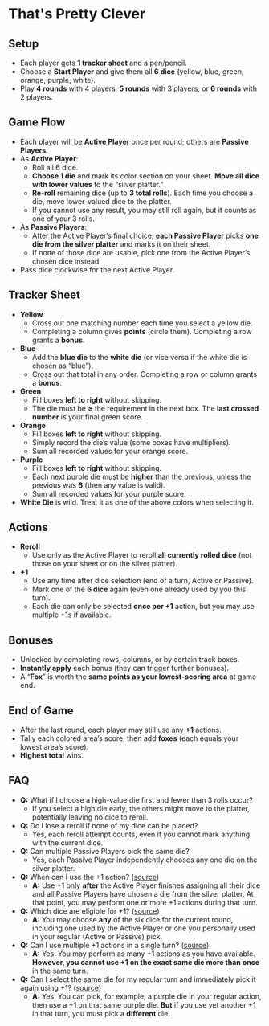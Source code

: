 # That's Pretty Clever

## Setup

- Each player gets **1 tracker sheet** and a pen/pencil.
- Choose a **Start Player** and give them all **6 dice** (yellow, blue, green, orange, purple, white).
- Play **4 rounds** with 4 players, **5 rounds** with 3 players, or **6 rounds** with 2 players.

## Game Flow

- Each player will be **Active Player** once per round; others are **Passive Players**.
- As **Active Player**:
  - Roll all 6 dice.
  - **Choose 1 die** and mark its color section on your sheet. **Move all dice with lower values** to the “silver platter.”
  - **Re-roll** remaining dice (up to **3 total rolls**). Each time you choose a die, move lower-valued dice to the platter.
  - If you cannot use any result, you may still roll again, but it counts as one of your 3 rolls.
- As **Passive Players**:
  - After the Active Player’s final choice, **each Passive Player** picks **one die from the silver platter** and marks it on their sheet.
  - If none of those dice are usable, pick one from the Active Player’s chosen dice instead.
- Pass dice clockwise for the next Active Player.

## Tracker Sheet

- **Yellow**
  - Cross out one matching number each time you select a yellow die.
  - Completing a column gives **points** (circle them). Completing a row grants a **bonus**.
- **Blue**
  - Add the **blue die** to the **white die** (or vice versa if the white die is chosen as “blue”).
  - Cross out that total in any order. Completing a row or column grants a **bonus**.
- **Green**
  - Fill boxes **left to right** without skipping.
  - The die must be **≥** the requirement in the next box. The **last crossed number** is your final green score.
- **Orange**
  - Fill boxes **left to right** without skipping.
  - Simply record the die’s value (some boxes have multipliers).
  - Sum all recorded values for your orange score.
- **Purple**
  - Fill boxes **left to right** without skipping.
  - Each next purple die must be **higher** than the previous, unless the previous was **6** (then any value is valid).
  - Sum all recorded values for your purple score.
- **White Die** is wild. Treat it as one of the above colors when selecting it.

## Actions

- **Reroll**
  - Use only as the Active Player to reroll **all currently rolled dice** (not those on your sheet or on the silver platter).
- **+1**
  - Use any time after dice selection (end of a turn, Active or Passive).
  - Mark one of the **6 dice** again (even one already used by you this turn).
  - Each die can only be selected **once per +1** action, but you may use multiple +1s if available.

## Bonuses

- Unlocked by completing rows, columns, or by certain track boxes.
- **Instantly apply** each bonus (they can trigger further bonuses).
- A “**Fox**” is worth the **same points as your lowest-scoring area** at game end.

## End of Game

- After the last round, each player may still use any **+1** actions.
- Tally each colored area’s score, then add **foxes** (each equals your lowest area’s score).
- **Highest total** wins.

## FAQ

- **Q:** What if I choose a high-value die first and fewer than 3 rolls occur?
  - If you select a high die early, the others might move to the platter, potentially leaving no dice to reroll.
- **Q:** Do I lose a reroll if none of my dice can be placed?
  - Yes, each reroll attempt counts, even if you cannot mark anything with the current dice.
- **Q:** Can multiple Passive Players pick the same die?
  - Yes, each Passive Player independently chooses any one die on the silver platter.
- **Q:** When can I use the +1 action? ([source](https://boardgamegeek.com/thread/1949973/extra-die-action-clarification))
  - **A:** Use +1 only **after** the Active Player finishes assigning all their dice and all Passive Players have chosen a die from the silver platter. At that point, you may perform one or more +1 actions during that turn.
- **Q:** Which dice are eligible for +1? ([source](https://boardgamegeek.com/thread/1949973/extra-die-action-clarification))
  - **A:** You may choose **any** of the six dice for the current round, including one used by the Active Player or one you personally used in your regular (Active or Passive) pick.
- **Q:** Can I use multiple +1 actions in a single turn? ([source](https://boardgamegeek.com/thread/1949973/extra-die-action-clarification))
  - **A:** Yes. You may perform as many +1 actions as you have available. **However, you cannot use +1 on the exact same die more than once** in the same turn.
- **Q:** Can I select the same die for my regular turn and immediately pick it again using +1? ([source](https://boardgamegeek.com/thread/1949973/extra-die-action-clarification))
  - **A:** Yes. You can pick, for example, a purple die in your regular action, then use a +1 on that same purple die. **But** if you use yet another +1 in that turn, you must pick a **different** die.
